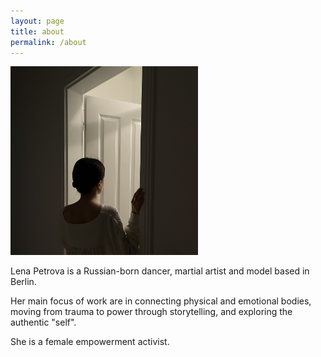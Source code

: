 ```yaml
---
layout: page
title: about
permalink: /about
---
```

<img src="images/about-2.jpg" width="300">

Lena Petrova is a Russian-born dancer, martial artist and model based in Berlin.

Her main focus of work are in connecting physical and emotional bodies, moving from trauma to power through storytelling, and exploring the authentic "self".

She is a female empowerment activist.